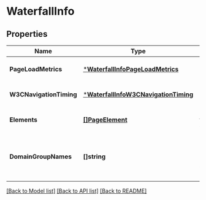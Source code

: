 # WaterfallInfo

## Properties
Name | Type | Description | Notes
------------ | ------------- | ------------- | -------------
**PageLoadMetrics** | [***WaterfallInfoPageLoadMetrics**](WaterfallInfo_PageLoadMetrics.md) |  | [optional] [default to null]
**W3CNavigationTiming** | [***WaterfallInfoW3CNavigationTiming**](WaterfallInfo_W3CNavigationTiming.md) |  | [optional] [default to null]
**Elements** | [**[]PageElement**](PageElement.md) | Elements in the waterfall | [optional] [default to null]
**DomainGroupNames** | **[]string** | List of domain groups used in the waterfall elements | [optional] [default to null]

[[Back to Model list]](../README.md#documentation-for-models) [[Back to API list]](../README.md#documentation-for-api-endpoints) [[Back to README]](../README.md)



